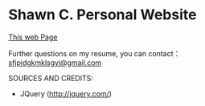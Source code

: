 # Shawn C. Personal Website
[This web Page](https://xiaosanchez.github.io/)


Further questions on my resume, you can contact：sfjpidgkmklsgyi@gmail.com 

SOURCES AND CREDITS:
 - JQuery (http://jquery.com/)

